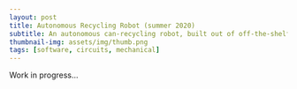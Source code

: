```yaml
---
layout: post
title: Autonomous Recycling Robot (summer 2020)
subtitle: An autonomous can-recycling robot, built out of off-the-shelf components for a project course!
thumbnail-img: assets/img/thumb.png
tags: [software, circuits, mechanical]
---
```


Work in progress...
